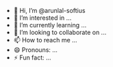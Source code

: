 - 👋 Hi, I’m @arunlal-softius
- 👀 I’m interested in ...
- 🌱 I’m currently learning ...
- 💞️ I’m looking to collaborate on ...
- 📫 How to reach me ...
- 😄 Pronouns: ...
- ⚡ Fun fact: ...

<!---
arunlal-softius/arunlal-softius is a ✨ special ✨ repository because its `README.md` (this file) appears on your GitHub profile.
You can click the Preview link to take a look at your changes.
--->
